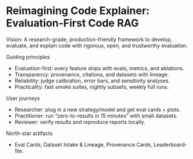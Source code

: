 # Reimagining Code Explainer: Evaluation-First Code RAG

Vision: A research-grade, production-friendly framework to develop, evaluate, and explain code with rigorous, open, and trustworthy evaluation.

Guiding principles
- Evaluation-first: every feature ships with evals, metrics, and ablations.
- Transparency: provenance, citations, and datasets with lineage.
- Reliability: judge calibration, error bars, and sensitivity analyses.
- Practicality: fast smoke suites, nightly subsets, weekly full runs.

User journeys
- Researcher: plug in a new strategy/model and get eval cards + plots.
- Practitioner: run “zero-to-results in 15 minutes” with small datasets.
- Reviewer: verify results and reproduce reports locally.

North-star artifacts
- Eval Cards, Dataset Intake & Lineage, Provenance Cards, Leaderboard-lite.

